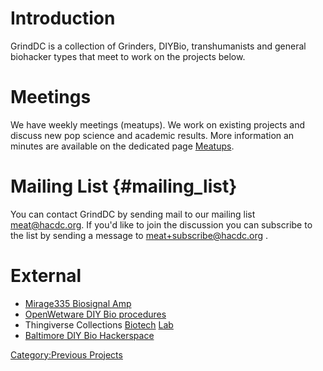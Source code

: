 # Introduction

GrindDC is a collection of Grinders, DIYBio, transhumanists and general
biohacker types that meet to work on the projects below.

# Meetings

We have weekly meetings (meatups). We work on existing projects and
discuss new pop science and academic results. More information an
minutes are available on the dedicated page
[Meatups](:Category:Meatups).

# Mailing List {#mailing_list}

You can contact GrindDC by sending mail to our mailing list
[meat@hacdc.org](https://groups.google.com/a/hacdc.org/forum/?fromgroups=#!forum/meat).
If you'd like to join the discussion you can subscribe to the list by
sending a message to <meat+subscribe@hacdc.org> .

# External

-   [Mirage335 Biosignal
    Amp](http://mirage335.dyndns.org/wiki/Mirage335BiosignalAmp)
-   [OpenWetware DIY Bio
    procedures](http://openwetware.org/wiki/Main_Page)
-   Thingiverse Collections
    [Biotech](http://www.thingiverse.com/fanmw/collections/biotech)
    [Lab](http://www.thingiverse.com/alphapirho/collections/lab-equiptment/)
-   [Baltimore DIY Bio Hackerspace](http://www.bugssonline.org/)

[Category:Previous Projects](Category:Previous_Projects)
